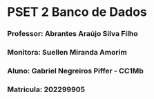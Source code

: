 # PSET 2 Banco de Dados

### Professor: Abrantes Araújo Silva Filho
### Monitora: Suellen Miranda Amorim

### Aluno: Gabriel Negreiros Piffer - CC1Mb
### Matricula: 202299905
